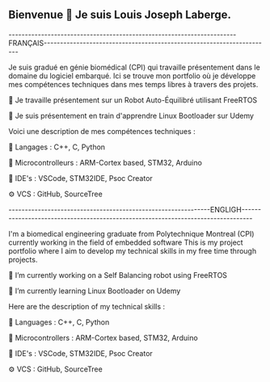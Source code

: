 ## Bienvenue 👋 Je suis Louis Joseph Laberge.
----------------------------------------------------------------------FRANÇAIS----------------------------------------------------------------------

Je suis gradué en génie biomédical (CPI) qui travaille présentement dans le domaine du logiciel embarqué.
Ici se trouve mon portfolio où je développe mes compétences techniques dans mes temps libres à travers des projets.

🔭 Je travaille présentement sur un Robot Auto-Équilibré utilisant FreeRTOS

🌱 Je suis présentement en train d'apprendre Linux Bootloader sur Udemy


Voici une description de mes compétences techniques : 

📜  Langages : C++, C, Python

🔌  Microcontrolleurs : ARM-Cortex based, STM32, Arduino

🔧  IDE's : VSCode, STM32IDE, Psoc Creator

⚙️  VCS : GitHub, SourceTree


--------------------------------------------------------------ENGLIGH---------------------------------------------------------------------------------

I'm a biomedical engineering graduate from Polytechnique Montreal (CPI) currently working in the field of embedded software
This is my project portfolio where I aim to develop my technical skills in my free time through projects.

🔭 I’m currently working on a Self Balancing robot using FreeRTOS

🌱 I’m currently learning Linux Bootloader on Udemy


Here are the description of my technical skills : 

📜  Languages : C++, C, Python

🔌  Microcontrollers : ARM-Cortex based, STM32, Arduino

🔧  IDE's : VSCode, STM32IDE, Psoc Creator

⚙️  VCS : GitHub, SourceTree

<!--
**JosephLaberge/JosephLaberge** is a ✨ _special_ ✨ repository because its `README.md` (this file) appears on your GitHub profile.

Here are some ideas to get you started:

- 🔭 I’m currently working on ...
- 🌱 I’m currently learning ...
- 👯 I’m looking to collaborate on ...
- 🤔 I’m looking for help with ...
- 💬 Ask me about ...
- 📫 How to reach me: ...
- 😄 Pronouns: ...
- ⚡ Fun fact: ...
-->
